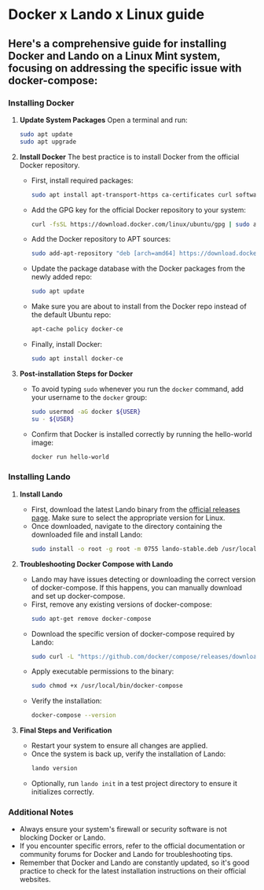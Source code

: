 # Docker x Lando x Linux guide
## Here's a comprehensive guide for installing Docker and Lando on a Linux Mint system, focusing on addressing the specific issue with docker-compose:

### Installing Docker

1. **Update System Packages**
   Open a terminal and run:
   ```bash
   sudo apt update
   sudo apt upgrade
   ```

2. **Install Docker**
   The best practice is to install Docker from the official Docker repository.
   - First, install required packages:
     ```bash
     sudo apt install apt-transport-https ca-certificates curl software-properties-common
     ```
   - Add the GPG key for the official Docker repository to your system:
     ```bash
     curl -fsSL https://download.docker.com/linux/ubuntu/gpg | sudo apt-key add -
     ```
   - Add the Docker repository to APT sources:
     ```bash
     sudo add-apt-repository "deb [arch=amd64] https://download.docker.com/linux/ubuntu $(lsb_release -cs) stable"
     ```
   - Update the package database with the Docker packages from the newly added repo:
     ```bash
     sudo apt update
     ```
   - Make sure you are about to install from the Docker repo instead of the default Ubuntu repo:
     ```bash
     apt-cache policy docker-ce
     ```
   - Finally, install Docker:
     ```bash
     sudo apt install docker-ce
     ```

3. **Post-installation Steps for Docker**
   - To avoid typing `sudo` whenever you run the `docker` command, add your username to the `docker` group:
     ```bash
     sudo usermod -aG docker ${USER}
     su - ${USER}
     ```
   - Confirm that Docker is installed correctly by running the hello-world image:
     ```bash
     docker run hello-world
     ```

### Installing Lando

1. **Install Lando**
   - First, download the latest Lando binary from the [official releases page](https://github.com/lando/lando/releases). Make sure to select the appropriate version for Linux.
   - Once downloaded, navigate to the directory containing the downloaded file and install Lando:
     ```bash
     sudo install -o root -g root -m 0755 lando-stable.deb /usr/local/bin/lando
     ```

2. **Troubleshooting Docker Compose with Lando**
   - Lando may have issues detecting or downloading the correct version of docker-compose. If this happens, you can manually download and set up docker-compose.
   - First, remove any existing versions of docker-compose:
     ```bash
     sudo apt-get remove docker-compose
     ```
   - Download the specific version of docker-compose required by Lando:
     ```bash
     sudo curl -L "https://github.com/docker/compose/releases/download/v2.21.0/docker-compose-$(uname -s)-$(uname -m)" -o /usr/local/bin/docker-compose
     ```
   - Apply executable permissions to the binary:
     ```bash
     sudo chmod +x /usr/local/bin/docker-compose
     ```
   - Verify the installation:
     ```bash
     docker-compose --version
     ```

3. **Final Steps and Verification**
   - Restart your system to ensure all changes are applied.
   - Once the system is back up, verify the installation of Lando:
     ```bash
     lando version
     ```
   - Optionally, run `lando init` in a test project directory to ensure it initializes correctly.

### Additional Notes
- Always ensure your system's firewall or security software is not blocking Docker or Lando.
- If you encounter specific errors, refer to the official documentation or community forums for Docker and Lando for troubleshooting tips.
- Remember that Docker and Lando are constantly updated, so it's good practice to check for the latest installation instructions on their official websites.
